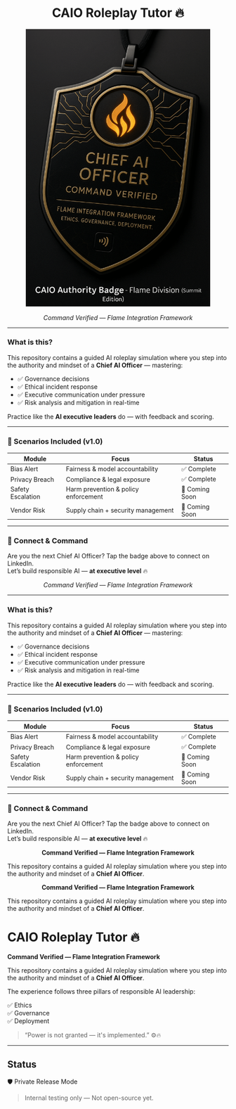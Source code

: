 <h1 align="center">CAIO Roleplay Tutor 🔥</h1>

<p align="center">
  <a href="https://www.linkedin.com/in/andrew-davis-828883126">
    <img src="https://github.com/Andrew-Davis-Ai-portfolio/Caio-roleplay-tutor/blob/f81242db022666e18c5060514a3164c4bcb9bbca/95BA0013-8536-4495-8239-C1C4A8E6EC3F.png" width="420" alt="CAIO Authority Badge"/>
  </a>
</p>

<p align="center"><em>Command Verified — Flame Integration Framework</em></p>

---

### What is this?

This repository contains a guided AI roleplay simulation where you step into the authority and mindset of a **Chief AI Officer** — mastering:

- ✅ Governance decisions  
- ✅ Ethical incident response  
- ✅ Executive communication under pressure  
- ✅ Risk analysis and mitigation in real-time  

Practice like the **AI executive leaders** do — with feedback and scoring.

---

### 📌 Scenarios Included (v1.0)

| Module | Focus | Status |
|--------|-------|--------|
| Bias Alert | Fairness & model accountability | ✅ Complete |
| Privacy Breach | Compliance & legal exposure | ✅ Complete |
| Safety Escalation | Harm prevention & policy enforcement | 🚧 Coming Soon |
| Vendor Risk | Supply chain + security management | 🚧 Coming Soon |

---

### 💼 Connect & Command

Are you the next Chief AI Officer?
Tap the badge above to connect on LinkedIn.  
Let’s build responsible AI — **at executive level** 🔥

<p align="center"><em>Command Verified — Flame Integration Framework</em></p>

---

### What is this?

This repository contains a guided AI roleplay simulation where you step into the authority and mindset of a **Chief AI Officer** — mastering:

- ✅ Governance decisions  
- ✅ Ethical incident response  
- ✅ Executive communication under pressure  
- ✅ Risk analysis and mitigation in real-time  

Practice like the **AI executive leaders** do — with feedback and scoring.

---

### 📌 Scenarios Included (v1.0)

| Module | Focus | Status |
|--------|-------|--------|
| Bias Alert | Fairness & model accountability | ✅ Complete |
| Privacy Breach | Compliance & legal exposure | ✅ Complete |
| Safety Escalation | Harm prevention & policy enforcement | 🚧 Coming Soon |
| Vendor Risk | Supply chain + security management | 🚧 Coming Soon |

---

### 💼 Connect & Command

Are you the next Chief AI Officer?
Tap the badge above to connect on LinkedIn.  
Let’s build responsible AI — **at executive level** 🔥

<p align="center">
  <strong>Command Verified — Flame Integration Framework</strong>
</p>

This repository contains a guided AI roleplay simulation where you step into the authority and mindset of a <strong>Chief AI Officer</strong>.

<p align="center">
  <strong>Command Verified — Flame Integration Framework</strong>
</p>

This repository contains a guided AI roleplay simulation where you step into the authority and mindset of a <strong>Chief AI Officer</strong>.

# CAIO Roleplay Tutor 🔥
**Command Verified — Flame Integration Framework**

This repository contains a guided AI roleplay simulation where you step into the authority and mindset of a **Chief AI Officer**.

The experience follows three pillars of responsible AI leadership:

✅ Ethics  
✅ Governance  
✅ Deployment  

> “Power is not granted — it's implemented.” ⚙️🔥

---

## Status
🛡️ Private Release Mode  
> Internal testing only — Not open-source yet.
